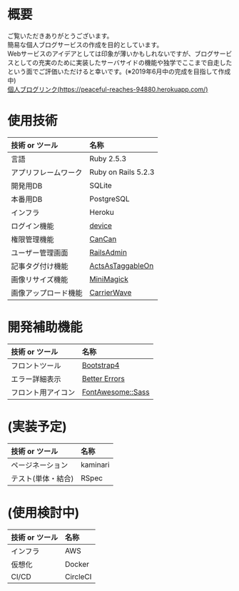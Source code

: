 # 概要
ご覧いただきありがとうございます。  
簡易な個人ブログサービスの作成を目的としています。  
Webサービスのアイデアとしては印象が薄いかもしれないですが、ブログサービスとしての充実のために実装したサーバサイドの機能や独学でここまで自走したという面でご評価いただけると幸いです。(※2019年6月中の完成を目指して作成中)  
[個人ブログリンク(https://peaceful-reaches-94880.herokuapp.com/)](https://peaceful-reaches-94880.herokuapp.com/)  

# 使用技術
| 技術 or ツール | 名称 |
|:-------------|:-----|
| 言語 | Ruby 2.5.3 |
| アプリフレームワーク | Ruby on Rails 5.2.3 |
| 開発用DB | SQLite |
| 本番用DB | PostgreSQL |
| インフラ | Heroku |
| ログイン機能 | [device](https://github.com/plataformatec/devise) |
| 権限管理機能 | [CanCan](https://github.com/ryanb/cancan) |
| ユーザー管理画面 | [RailsAdmin](https://github.com/sferik/rails_admin) |
| 記事タグ付け機能 | [ActsAsTaggableOn](https://github.com/mbleigh/acts-as-taggable-on) |
| 画像リサイズ機能 | [MiniMagick](https://github.com/minimagick/minimagick) |
| 画像アップロード機能 | [CarrierWave](https://github.com/carrierwaveuploader/carrierwave) |

# 開発補助機能
| 技術 or ツール | 名称 |
|:-------------|:-----|
| フロントツール | [Bootstrap4](https://github.com/twbs/bootstrap-rubygem) |
| エラー詳細表示 | [Better Errors](https://github.com/BetterErrors/better_errors) |
| フロント用アイコン | [FontAwesome::Sass](https://github.com/FortAwesome/font-awesome-sass) |

# (実装予定)
| 技術 or ツール | 名称 |
|:-------------|:-----|
| ページネーション | kaminari |
| テスト(単体・結合) | RSpec |

# (使用検討中)
| 技術 or ツール | 名称 |
|:-------------|:-----|
| インフラ | AWS |
| 仮想化 | Docker |
| CI/CD | CircleCI |

